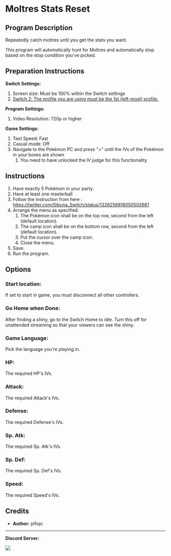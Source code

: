 # Moltres Stats Reset

## Program Description

Repeatedly catch moltres until you get the stats you want.

This program will automatically hunt for Moltres and automatically stop based on the stop condition you've picked.

## Preparation Instructions

**Switch Settings:**
1. Screen size: Must be 100% within the Switch settings
2. [Switch 2: The profile you are using must be the 1st (left-most) profile.](/Wiki/Programs/NintendoSwitch/Switch2Notes.md#resetting-a-game-moves-the-cursor-to-the-1st-user-profile)

**Program Settings:**
1. Video Resolution: 720p or higher

**Game Settings:**
1. Text Speed: Fast
2. Casual mode: Off
3. Navigate to the Pokémon PC and press "+" until the IVs of the Pokémon in your boxes are shown
   1. You need to have unlocked the IV judge for this functionality

## Instructions

1. Have exactly 5 Pokémon in your party.
2. Have at least one masterball
3. Follow the instruction from here : https://twitter.com/Sibuna_Switch/status/1326256818050502661
4. Arrange the menu as specified:
   1. The Pokémon icon shall be on the top row, second from the left (default location).
   2. The camp icon shall be on the bottom row, second from the left (default location).
   3. Put the cursor over the camp icon.
   4. Close the menu.
5. Save.
6. Run the program.

## Options

### Start location:

If set to start in game, you must disconnect all other controllers.

### Go Home when Done:

After finding a shiny, go to the Switch Home to idle. Turn this off for unattended streaming so that your viewers can see the shiny.

### Game Language:

Pick the language you're playing in.

### HP:

The required HP's IVs.

### Attack:

The required Attack's IVs.

### Defense:

The required Defense's IVs.

### Sp. Atk:

The required Sp. Atk's IVs.

### Sp. Def:

The required Sp. Def's IVs.

### Speed:

The required Speed's IVs.


## Credits

- **Author:** pifopi


<hr>

**Discord Server:** 

[<img src="https://canary.discordapp.com/api/guilds/695809740428673034/widget.png?style=banner2">](https://discord.gg/cQ4gWxN)

